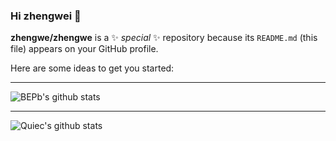 ### Hi zhengwei 👋

**zhengwe/zhengwe** is a ✨ _special_ ✨ repository because its `README.md` (this file) appears on your GitHub profile.

Here are some ideas to get you started:

---

![BEPb's github stats](https://github-readme-stats.vercel.app/api?username=BEPb&show_icons=true&theme=radical&include_all_commits=true)

---

![Quiec's github stats](https://github-readme-stats.vercel.app/api/top-langs/?username=BEPb&theme=radical&layout=compact)

